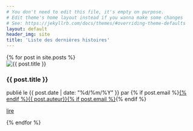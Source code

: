 ```yaml
---
# You don't need to edit this file, it's empty on purpose.
# Edit theme's home layout instead if you wanna make some changes
# See: https://jekyllrb.com/docs/themes/#overriding-theme-defaults
layout: default
header_img: site
title: 'Liste des dernières histoires'
---
```

<div class="row">
  {% for post in site.posts %}
    <div class="col-sm-6 col-md-4">
      <div class="thumbnail">
        <img src="{{ 'files/post-bg.jpg?v=' | append: site.github.build_revision | relative_url }}" alt="{{ post.title }}">
        <div class="caption">
          <h3>{{ post.title }}</h3>
          publié le {{ post.date | date: "%d/%m/%Y" }} par {% if post.email %}<a href="mailto:{{ post.email }}">{% endif %}{{ post.auteur}}{% if post.email %}</a>{% endif %}
          <p><a href="{{ post.url }}" class="btn btn-primary" role="button">lire</a></p>
        </div>
      </div>
    </div>
  {% endfor %}
</div>
